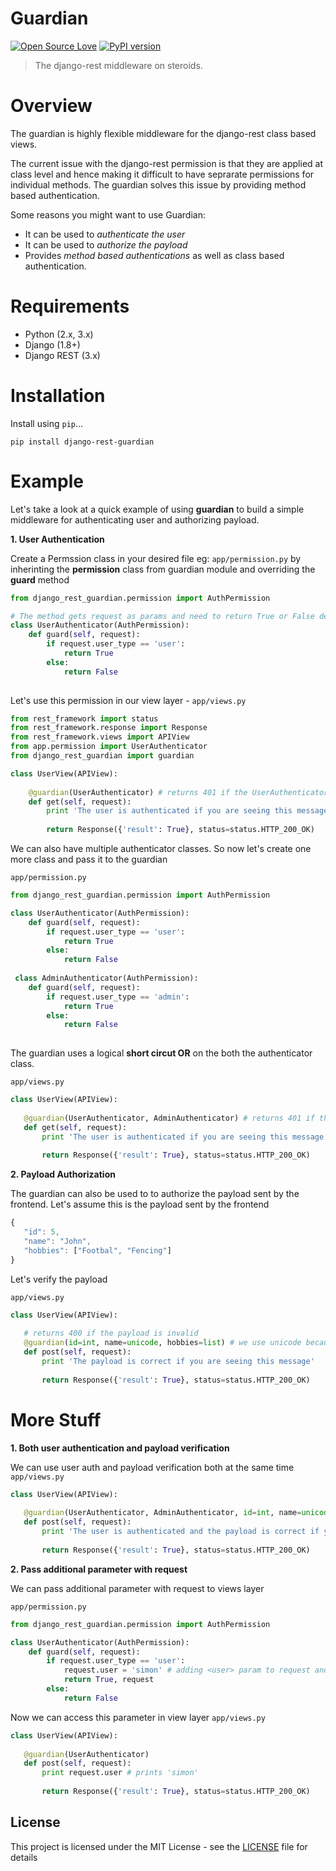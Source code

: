 # Guardian
[![Open Source Love](https://badges.frapsoft.com/os/mit/mit.svg?v=102)](https://github.com/ellerbrock/open-source-badge/)
[![PyPI version](https://badge.fury.io/py/django-rest-guardian.svg)](https://badge.fury.io/py/django-rest-guardian)
> The django-rest middleware on steroids.

# Overview
The guardian is highly flexible middleware for the django-rest class based views. 

The current issue with the django-rest permission is that they are applied at class level and hence making it difficult to have seprarate permissions for individual methods. The guardian solves this issue by providing method based authentication.

Some reasons you might want to use Guardian:
* It can be used to *authenticate the user*
* It can be used to *authorize the payload*
* Provides *method based authentications* as well as class based authentication.

# Requirements
* Python (2.x, 3.x)
* Django (1.8+)
* Django REST (3.x)

# Installation

Install using `pip`...

    pip install django-rest-guardian
    
# Example

Let's take a look at a quick example of using **guardian** to build a simple middleware for authenticating user and authorizing payload.

**1. User Authentication**

Create a Permssion class in your desired file eg: `app/permission.py` by inherinting the **permission** class from guardian module and overriding the **guard** method

```python
from django_rest_guardian.permission import AuthPermission

# The method gets request as params and need to return True or False depicting whether the user is verified or not.
class UserAuthenticator(AuthPermission):
    def guard(self, request):
        if request.user_type == 'user':
            return True
        else:
            return False
        
 ```

Let's use this permission in our view layer - `app/views.py`

```python
from rest_framework import status
from rest_framework.response import Response
from rest_framework.views import APIView
from app.permission import UserAuthenticator
from django_rest_guardian import guardian

class UserView(APIView):
    
    @guardian(UserAuthenticator) # returns 401 if the UserAuthenticator returns False
    def get(self, request):
        print 'The user is authenticated if you are seeing this message'
        
        return Response({'result': True}, status=status.HTTP_200_OK)
```

We can also have multiple authenticator classes. So now let's create one more class and pass it to the guardian

`app/permission.py`

```python
from django_rest_guardian.permission import AuthPermission

class UserAuthenticator(AuthPermission):
    def guard(self, request):
        if request.user_type == 'user':
            return True
        else:
            return False
        
 class AdminAuthenticator(AuthPermission):
    def guard(self, request):
        if request.user_type == 'admin':
            return True
        else:
            return False
        
 ```
 
 The guardian uses a logical **short circut OR** on the both the authenticator class.
 
 `app/views.py`
 
 ```python
 class UserView(APIView):
    
    @guardian(UserAuthenticator, AdminAuthenticator) # returns 401 if the UserAuthenticator returns False
    def get(self, request):
        print 'The user is authenticated if you are seeing this message'
        
        return Response({'result': True}, status=status.HTTP_200_OK)
```

**2. Payload Authorization**
 
 The guardian can also be used to to authorize the payload sent by the frontend.
 Let's assume this is the payload sent by the frontend
 
 ```javascript
 {
    "id": 5,
    "name": "John",
    "hobbies": ["Footbal", "Fencing"]
 }
 
 ```
 
 Let's verify the payload
 
 `app/views.py`
 
 ```python
 class UserView(APIView):
    
    # returns 400 if the payload is invalid
    @guardian(id=int, name=unicode, hobbies=list) # we use unicode because python treats the string as unicode for data.
    def post(self, request):
        print 'The payload is correct if you are seeing this message'
        
        return Response({'result': True}, status=status.HTTP_200_OK)
```

# More Stuff

**1. Both user authentication and payload verification**

We can use user auth and payload verification both at the same time
`app/views.py`

 
 ```python
 class UserView(APIView):
   
    @guardian(UserAuthenticator, AdminAuthenticator, id=int, name=unicode, hobbies=list)
    def post(self, request):
        print 'The user is authenticated and the payload is correct if you are seeing this message'
        
        return Response({'result': True}, status=status.HTTP_200_OK)
```
 
 
**2. Pass additional parameter with request**

We can pass additional parameter with request to views layer

`app/permission.py`

```python
from django_rest_guardian.permission import AuthPermission

class UserAuthenticator(AuthPermission):
    def guard(self, request):
        if request.user_type == 'user':
            request.user = 'simon' # adding <user> param to request and returning it.
            return True, request
        else:
            return False
```

Now we can access this parameter in view layer `app/views.py` 

 ```python
 class UserView(APIView):
   
    @guardian(UserAuthenticator)
    def post(self, request):
        print request.user # prints 'simon'
        
        return Response({'result': True}, status=status.HTTP_200_OK)
```


## License

This project is licensed under the MIT License - see the [LICENSE](LICENSE) file for details
 
 
 
 
